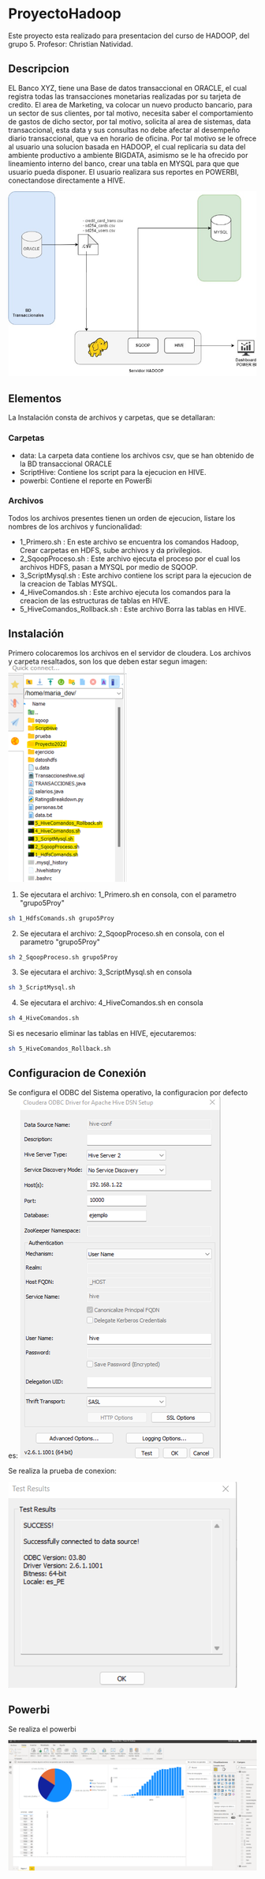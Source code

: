 # ProyectoHadoop

Este proyecto esta realizado para presentacion del curso de HADOOP, del grupo 5.
Profesor: Christian Natividad.
## Descripcion
EL Banco XYZ, tiene una Base de datos transaccional en ORACLE, el cual registra todas las transacciones monetarias realizadas por su tarjeta de credito.
El area de Marketing, va colocar un nuevo producto bancario, para un sector de sus clientes, por tal motivo, necesita saber el comportamiento de gastos de dicho sector, por tal motivo, solicita al area de sistemas, data transaccional, esta data y sus consultas no debe afectar al desempeño diario transaccional, que va en horario de oficina.
Por tal motivo se le ofrece al usuario una solucion basada en HADOOP, el cual replicaria su data del ambiente productivo a ambiente BIGDATA, asimismo se le ha ofrecido por lineamiento interno del banco, crear una tabla en MYSQL para que que usuario pueda disponer.
El usuario realizara sus reportes en POWERBI, conectandose directamente a HIVE.

![Ruta de archivos en cloudera](images/Arquitectura.jpg)

## Elementos
La Instalación consta de archivos y carpetas, que se detallaran:
### Carpetas
- data: La carpeta data contiene los archivos csv, que se han obtenido de la BD transaccional ORACLE
- ScriptHive: Contiene los script para la ejecucion en HIVE.
- powerbi: Contiene el reporte en PowerBi

### Archivos
Todos los archivos presentes tienen un orden de ejecucion, listare los nombres de los archivos y funcionalidad:

- 1_Primero.sh : En este archivo se encuentra los comandos Hadoop, Crear carpetas en HDFS, sube archivos y da privilegios.
- 2_SqoopProceso.sh : Este archivo ejecuta el proceso por el cual los archivos HDFS, pasan a MYSQL por medio de SQOOP.
- 3_ScriptMysql.sh : Este archivo contiene los script para la ejecucion de la creacion de Tablas MYSQL.
- 4_HiveComandos.sh : Este archivo ejecuta los comandos para la creacion de las estructuras de tablas en HIVE.
- 5_HiveComandos_Rollback.sh : Este archivo Borra las tablas en HIVE.

## Instalación

Primero colocaremos los archivos en el servidor de cloudera.
Los archivos y carpeta resaltados, son los que deben estar segun imagen:
![Ruta de archivos en cloudera](images/p2.png)
1. Se ejecutara el archivo: 1_Primero.sh en consola, con el parametro "grupo5Proy"
```bash
sh 1_HdfsComands.sh grupo5Proy
```
2. Se ejecutara el archivo: 2_SqoopProceso.sh en consola, con el parametro "grupo5Proy"
```bash
sh 2_SqoopProceso.sh grupo5Proy
```
3. Se ejecutara el archivo: 3_ScriptMysql.sh en consola
```bash
sh 3_ScriptMysql.sh
```
4. Se ejecutara el archivo: 4_HiveComandos.sh en consola
```bash
sh 4_HiveComandos.sh
```
Si es necesario eliminar las tablas en HIVE, ejecutaremos:
```bash
sh 5_HiveComandos_Rollback.sh
```
## Configuracion de Conexión
Se configura el ODBC del Sistema operativo, la configuracion por defecto es:
![Ruta de archivos en cloudera](images/ODBCHive.png)

Se realiza la prueba de conexion:

![Ruta de archivos en cloudera](images/succes.png)
## Powerbi
Se realiza el powerbi

![Ruta de archivos en cloudera](images/powerbi.png)


